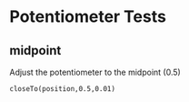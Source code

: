 # Potentiometer Tests

## midpoint

Adjust the potentiometer to the midpoint (0.5)

    closeTo(position,0.5,0.01)
